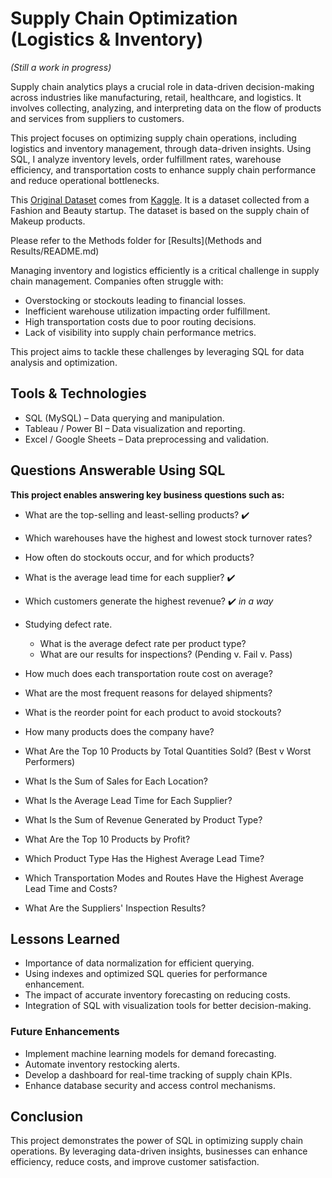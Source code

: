 # Supply Chain Optimization (Logistics & Inventory)


*(Still a work in progress)*

Supply chain analytics plays a crucial role in data-driven decision-making across industries like manufacturing, retail, healthcare, and logistics. It involves collecting, analyzing, and interpreting data on the flow of products and services from suppliers to customers.

This project focuses on optimizing supply chain operations, including logistics and inventory management, through data-driven insights. Using SQL, I analyze inventory levels, order fulfillment rates, warehouse efficiency, and transportation costs to enhance supply chain performance and reduce operational bottlenecks.

This [Original Dataset](Data/supply_chain_data.csv) comes from [Kaggle](https://www.kaggle.com/datasets/harshsingh2209/supply-chain-analysis). It is a dataset collected from a Fashion and Beauty startup. The dataset is based on the supply chain of Makeup products.

Please refer to the Methods folder for [Results](Methods and Results/README.md)

Managing inventory and logistics efficiently is a critical challenge in supply chain management. Companies often struggle with:

- Overstocking or stockouts leading to financial losses.
- Inefficient warehouse utilization impacting order fulfillment.
- High transportation costs due to poor routing decisions.
- Lack of visibility into supply chain performance metrics.

This project aims to tackle these challenges by leveraging SQL for data analysis and optimization.

## Tools & Technologies

- SQL (MySQL) – Data querying and manipulation.
- Tableau / Power BI – Data visualization and reporting.
- Excel / Google Sheets – Data preprocessing and validation.

## Questions Answerable Using SQL

**This project enables answering key business questions such as:**

- What are the top-selling and least-selling products? ✔️
- Which warehouses have the highest and lowest stock turnover rates?
- How often do stockouts occur, and for which products?
- What is the average lead time for each supplier? ✔️
- Which customers generate the highest revenue? ✔️ _in a way_
- Studying defect rate.
  - What is the average defect rate per product type?
  - What are our results for inspections? (Pending v. Fail v. Pass)
- How much does each transportation route cost on average?
- What are the most frequent reasons for delayed shipments?
- What is the reorder point for each product to avoid stockouts?

- How many products does the company have? 
- What Are the Top 10 Products by Total Quantities Sold? (Best v Worst Performers)
- What Is the Sum of Sales for Each Location?
- What Is the Average Lead Time for Each Supplier?
- What Is the Sum of Revenue Generated by Product Type?
- What Are the Top 10 Products by Profit?
- Which Product Type Has the Highest Average Lead Time?
- Which Transportation Modes and Routes Have the Highest Average Lead Time and Costs?
- What Are the Suppliers' Inspection Results?

## Lessons Learned

- Importance of data normalization for efficient querying.
- Using indexes and optimized SQL queries for performance enhancement.
- The impact of accurate inventory forecasting on reducing costs.
- Integration of SQL with visualization tools for better decision-making.

### Future Enhancements

- Implement machine learning models for demand forecasting.
- Automate inventory restocking alerts.
- Develop a dashboard for real-time tracking of supply chain KPIs.
- Enhance database security and access control mechanisms.

## Conclusion

This project demonstrates the power of SQL in optimizing supply chain operations. By leveraging data-driven insights, businesses can enhance efficiency, reduce costs, and improve customer satisfaction.

